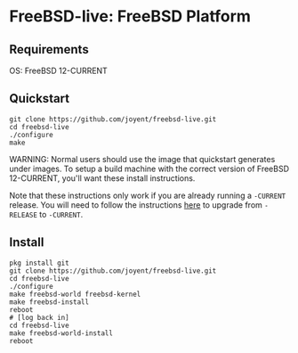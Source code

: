 # FreeBSD-live: FreeBSD Platform


## Requirements
OS: FreeBSD 12-CURRENT

## Quickstart
```
git clone https://github.com/joyent/freebsd-live.git
cd freebsd-live
./configure
make
```

WARNING: Normal users should use the image that quickstart generates under images.
To setup a build machine with the correct version of FreeBSD 12-CURRENT, you'll want these install instructions.

Note that these instructions only work if you are already running a `-CURRENT` release. You will need to follow the instructions [here](https://www.freebsd.org/doc/handbook/makeworld.html) to upgrade from `-RELEASE` to `-CURRENT`.

## Install
```
pkg install git
git clone https://github.com/joyent/freebsd-live.git
cd freebsd-live
./configure
make freebsd-world freebsd-kernel
make freebsd-install 
reboot
# [log back in]
cd freebsd-live
make freebsd-world-install
reboot
```
